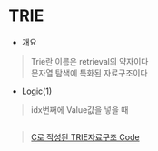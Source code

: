 # TRIE 
- 개요
>  Trie란 이름은 retrieval의 약자이다   
문자열 탐색에 특화된 자료구조이다

- Logic(1)
> idx번째에 Value값을 넣을 때
```cpp
```
> [C로 작성된 TRIE자료구조 Code](https://github.com/donusKim/Algorithm/blob/master/Algorithm/BIT/BIT.cpp)

